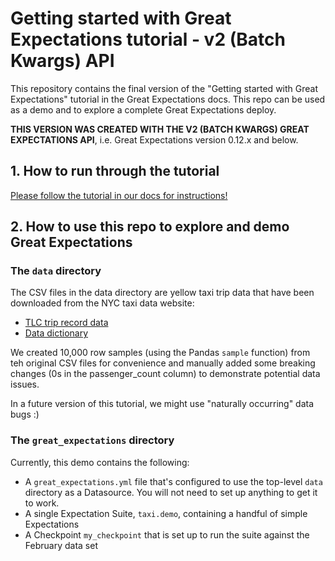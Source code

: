 # Getting started with Great Expectations tutorial - v2 (Batch Kwargs) API 

This repository contains the final version of the "Getting started with Great Expectations" tutorial in the Great 
Expectations docs. This repo can be used as a demo and to explore a complete Great Expectations deploy.

**THIS VERSION WAS CREATED WITH THE V2 (BATCH KWARGS) GREAT EXPECTATIONS API**, i.e. Great Expectations version 0.12.x and below. 

## 1. How to run through the tutorial
[Please follow the tutorial in our docs for instructions!](https://docs.greatexpectations.io/en/latest/guides/tutorials/getting_started.html)

## 2. How to use this repo to explore and demo Great Expectations

### The `data` directory

The CSV files in the data directory are yellow taxi trip data that have been downloaded from the NYC taxi data website:
* [TLC trip record data](https://www1.nyc.gov/site/tlc/about/tlc-trip-record-data.page)
* [Data dictionary](https://www1.nyc.gov/assets/tlc/downloads/pdf/data_dictionary_trip_records_yellow.pdf)

We created 10,000 row samples (using the Pandas ``sample`` function) from teh original CSV files for convenience and manually added some breaking changes (0s in the passenger_count column) to demonstrate potential data issues. 

In a future version of this tutorial, we might use "naturally occurring" data bugs :)

### The `great_expectations` directory
Currently, this demo contains the following:
* A `great_expectations.yml` file that's configured to use the top-level `data` directory as a Datasource. You will not need to set up anything to get it to work.
* A single Expectation Suite, `taxi.demo`, containing a handful of simple Expectations
* A Checkpoint `my_checkpoint` that is set up to run the suite against the February data set
